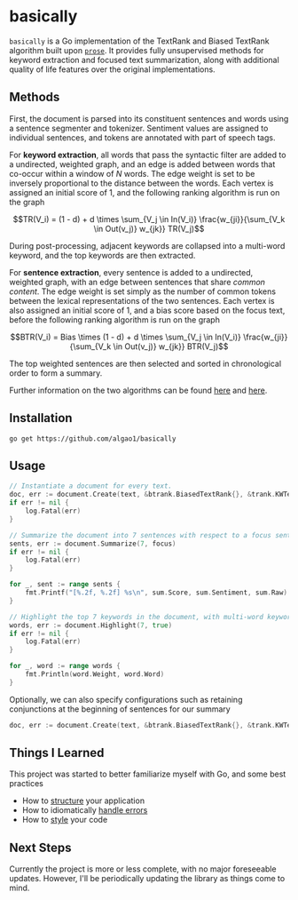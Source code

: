 # basically

`basically` is a Go implementation of the TextRank and Biased TextRank algorithm built upon [`prose`](https://github.com/jdkato/prose). It provides fully unsupervised methods for keyword extraction and focused text summarization, along with additional quality of life features over the original implementations.

## Methods

First, the document is parsed into its constituent sentences and words using a sentence segmenter and tokenizer. Sentiment values are assigned to individual sentences, and tokens are annotated with part of speech tags.

For **keyword extraction**, all words that pass the syntactic filter are added to a undirected, weighted graph, and an edge is added between words that co-occur within a window of $N$ words. The edge weight is set to be inversely proportional to the distance between the words. Each vertex is assigned an initial score of 1, and the following ranking algorithm is run on the graph

$$TR(V_i) = (1 - d) + d \times \sum_{V_j \in In(V_i)} \frac{w_{ji}}{\sum_{V_k \in Out(v_j)} w_{jk}} TR(V_j)$$

During post-processing, adjacent keywords are collapsed into a multi-word keyword, and the top keywords are then extracted.

For **sentence extraction**, every sentence is added to a undirected, weighted graph, with an edge between sentences that share *common content*. The edge weight is set simply as the number of common tokens between the lexical representations of the two sentences. Each vertex is also assigned an initial score of 1, and a bias score based on the focus text, before the following ranking algorithm is run on the graph

$$BTR(V_i) = Bias \times (1 - d) + d \times \sum_{V_j \in In(V_i)} \frac{w_{ji}}{\sum_{V_k \in Out(v_j)} w_{jk}} BTR(V_j)$$

The top weighted sentences are then selected and sorted in chronological order to form a summary.

Further information on the two algorithms can be found [here](https://web.eecs.umich.edu/~mihalcea/papers/mihalcea.emnlp04.pdf) and [here](https://arxiv.org/pdf/2011.01026.pdf).

## Installation

```console
go get https://github.com/algao1/basically
``` 

## Usage

```Go
// Instantiate a document for every text.
doc, err := document.Create(text, &btrank.BiasedTextRank{}, &trank.KWTextRank{}, &parser.Parser{})
if err != nil {
	log.Fatal(err)
}

// Summarize the document into 7 sentences with respect to a focus sentence.
sents, err := document.Summarize(7, focus)
if err != nil {
	log.Fatal(err)
}

for _, sent := range sents {
	fmt.Printf("[%.2f, %.2f] %s\n", sum.Score, sum.Sentiment, sum.Raw)
}

// Highlight the top 7 keywords in the document, with multi-word keywords enabled.
words, err := document.Highlight(7, true)
if err != nil {
	log.Fatal(err)
}

for _, word := range words {
	fmt.Println(word.Weight, word.Word)
}
```

Optionally, we can also specify configurations such as retaining conjunctions at the beginning of sentences for our summary

```Go
doc, err := document.Create(text, &btrank.BiasedTextRank{}, &trank.KWTextRank{}, &parser.Parser{}, document.WithConjunctions())
```

## Things I Learned

This project was started to better familiarize myself with Go, and some best practices

* How to [structure](https://medium.com/@benbjohnson/standard-package-layout-7cdbc8391fc1) your application
* How to idiomatically [handle errors](https://dave.cheney.net/2016/04/27/dont-just-check-errors-handle-them-gracefully)
* How to [style](https://github.com/uber-go/guide/blob/master/style.md#specifying-slice-capacity) your code

## Next Steps

Currently the project is more or less complete, with no major foreseeable updates. However, I'll be periodically updating the library as things come to mind.